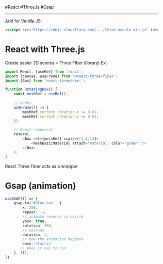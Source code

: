 #React #ThreeJs #Gsap 

---------------

Add for Vanilla JS:
```html
<script src="https://cdnjs.cloudflare.com/.../three.module.min.js" integrity="sha512-2.." crossorigin="anonymous" referrerpolicy="no-referrer"></script>
```

# React with Three.js
Create easier 3D scenes = Three Fiber (library)
Ex:
```typescript
import React, {useRef} from 'react';
import {canvas, useFrame} from '@react-three/fiber';
import {Box} from 'react-three/dre:';

function RotatingBox() {
	const meshRef = useRef();
	
	// hooks
	useFrame(() => {
		meshRef.current.rotation.x += 0.01;
		meshRef.current.rotation.y += 0.01;
	})

	// React component
	return(
		<Box ref={meshRef} scale={[1,1,1]}>
			<meshBasicMaterial attach='material' color='green' />
		</Box>
	);
}
```

React Three Fiber acts as a wrapper 

# Gsap (animation)
```typescript
useGSAP(() => {
	gsap.to('#blue-box', {
		x: 250,
		repeat: -1,
		// animate reverse in circle
		yoyo: true,
		rotation: 360,
		// seconds
		duration: 2,
		// how the animation happens
		ease:'elastic'
	   // When it has to run
	}, []);
})
```